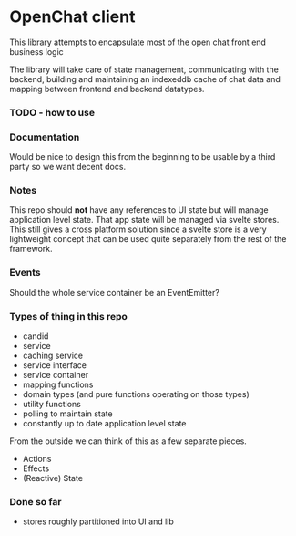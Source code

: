 # OpenChat client

This library attempts to encapsulate most of the open chat front end business logic

The library will take care of state management, communicating with the backend, building and maintaining an indexeddb cache
of chat data and mapping between frontend and backend datatypes.

### TODO - how to use

### Documentation

Would be nice to design this from the beginning to be usable by a third party so we want decent docs.

### Notes

This repo should **not** have any references to UI state but will manage application level state. That app state will be managed via svelte stores. This still gives a cross platform
solution since a svelte store is a very lightweight concept that can be used quite separately from the rest of the framework.

### Events

Should the whole service container be an EventEmitter?

### Types of thing in this repo

-   candid
-   service
-   caching service
-   service interface
-   service container
-   mapping functions
-   domain types (and pure functions operating on those types)
-   utility functions
-   polling to maintain state
-   constantly up to date application level state

From the outside we can think of this as a few separate pieces.

-   Actions
-   Effects
-   (Reactive) State

### Done so far

-   stores roughly partitioned into UI and lib
